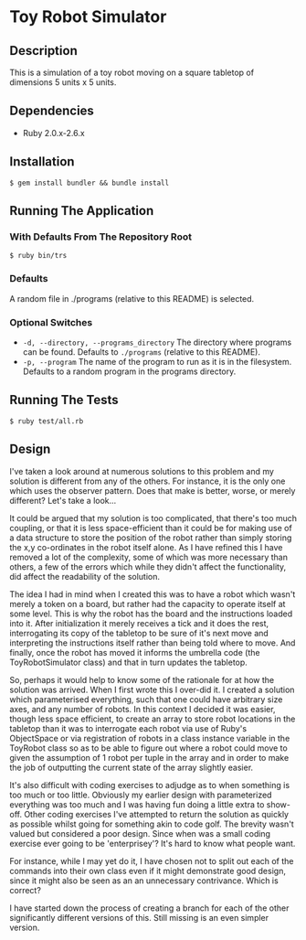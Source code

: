 # Toy Robot Simulator

## Description

This is a simulation of a toy robot moving on a square tabletop of dimensions 5 units x 5 units.

## Dependencies

* Ruby 2.0.x-2.6.x

## Installation

```
$ gem install bundler && bundle install
```

## Running The Application

### With Defaults From The Repository Root

```
$ ruby bin/trs
```

### Defaults

A random file in ./programs (relative to this README) is selected.

### Optional Switches

* `-d, --directory, --programs_directory` The directory where programs can be found.  Defaults to `./programs` (relative to this README).
* `-p, --program` The name of the program to run as it is in the filesystem.  Defaults to a random program in the programs directory.

## Running The Tests

```
$ ruby test/all.rb
```

## Design

I've taken a look around at numerous solutions to this problem and my solution is different from any of the others.
For instance, it is the only one which uses the observer pattern.  Does that make is better, worse, or merely
different?  Let's take a look...

It could be argued that my solution is too complicated, that there's too much coupling, or that it is less
space-efficient than it could be for making use of a data structure to store the position of the robot rather than
simply storing the x,y co-ordinates in the robot itself alone.  As I have refined this I have removed a lot of the
complexity, some of which was more necessary than others, a few of the errors which while they didn't affect the
functionality, did affect the readability of the solution.

The idea I had in mind when I created this was to have a robot which wasn't merely a token on a board, but rather
had the capacity to operate itself at some level.  This is why the robot has the board and the instructions loaded
into it.  After initialization it merely receives a tick and it does the rest, interrogating its copy of the
tabletop to be sure of it's next move and interpreting the instructions itself rather than being told where to
move.  And finally, once the robot has moved it informs the umbrella code (the ToyRobotSimulator class) and that in
turn updates the tabletop.

So, perhaps it would help to know some of the rationale for at how the solution was arrived.  When I first wrote this
I over-did it.  I created a solution which parameterised everything, such that one could have arbitrary size axes, and any number of robots.  In this context I decided it was easier, though less space efficient, to create an array to store robot locations in the tabletop than it was to interrogate each robot via use of Ruby's ObjectSpace or via registration of robots in a class instance variable in the ToyRobot class so as to be able to figure out where a robot could move to given the assumption of 1 robot per tuple in the array and in order to make the job of outputting the current state of the array slightly easier.

It's also difficult with coding exercises to adjudge as to when something is too much or too little.  Obviously my
earlier design with parameterized everything was too much and I was having fun doing a little extra to show-off.
Other coding exercises I've attempted to return the solution as quickly as possible whilst going for something akin
to code golf.  The brevity wasn't valued but considered a poor design.  Since when was a small coding exercise ever
going to be 'enterprisey'?  It's hard to know what people want.

For instance, while I may yet do it, I have chosen not to split out each of the commands into their own class
even if it might demonstrate good design, since it might also be seen as an an unnecessary contrivance.  Which is
correct?

I have started down the process of creating a branch for each of the other significantly different versions of this.
Still missing is an even simpler version.
